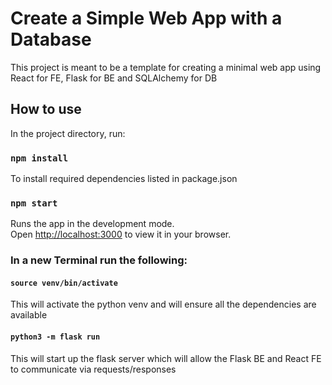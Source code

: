 # Create a Simple Web App with a Database

This project is meant to be a template for creating a minimal web app using React for FE, Flask for BE and SQLAlchemy for DB

## How to use

In the project directory, run:
### `npm install`

To install required dependencies listed in package.json

### `npm start`

Runs the app in the development mode.\
Open [http://localhost:3000](http://localhost:3000) to view it in your browser.

### In a new Terminal run the following:

#### `source venv/bin/activate`

This will activate the python venv and will ensure all the dependencies are available

#### `python3 -m flask run`

This will start up the flask server which will allow the Flask BE and React FE to communicate via requests/responses
